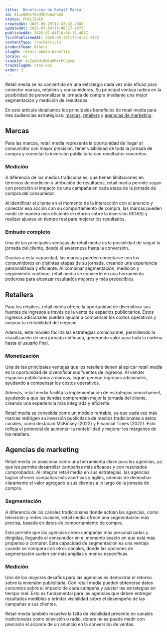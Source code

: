 ```yaml
---
title: 'Beneficios de Retail Media'
id: 4IuoQWGsT6vM3hSwUwhb65
status: PUBLISHED
createdAt: 2025-05-29T17:43:32.260Z
updatedAt: 2025-07-04T16:06:17.407Z
publishedAt: 2025-07-04T16:06:17.407Z
firstPublishedAt: 2025-05-29T17:44:52.743Z
contentType: trackArticle
productTeam: Others
slugEN: retail-media-benefits
locale: es
trackId: 4sZoGHUrBNlaPMrtPCqGvA
trackSlugEN: vtex-ads
order: 3
---
```


Retail media se ha convertido en una estrategia cada vez más eficaz para conectar marcas, retailers y consumidores. Su principal ventaja radica en la posibilidad de personalizar la jornada de compra mediante una mejor segmentación y medición de resultados.

En este artículo detallamos los principales beneficios de retail media para tres audiencias estratégicas: [marcas](#marcas), [retailers](#retailers) y [agencias de marketing](#agencias-de-marketing).

## Marcas

Para las marcas, retail media representa la oportunidad de llegar al consumidor con mayor precisión, tener visibilidad de toda la jornada de compra y conectar la inversión publicitaria con resultados concretos.

### Medición

A diferencia de los medios tradicionales, que tienen limitaciones en términos de medición y atribución de resultados, retail media permite seguir con precisión el impacto de una campaña en cada etapa de la jornada de compra del consumidor.

Al identificar al cliente en el momento de la interacción con el anuncio y conectar esa acción con su comportamiento de compra, las marcas pueden medir de manera más eficiente el retorno sobre la inversión (ROAS) y realizar ajustes en tiempo real para mejorar los resultados.

### Embudo completo

Una de las principales ventajas de retail media es la posibilidad de seguir la jornada del cliente, desde el awareness hasta la conversión.

Gracias a esta capacidad, las marcas pueden conectarse con los consumidores en distintas etapas de su jornada, creando una experiencia personalizada y eficiente. Al combinar segmentación, medición y seguimiento continuo, retail media se convierte en una herramienta poderosa para alcanzar resultados mejores y más predecibles.

## Retailers

Para los retailers, retail media ofrece la oportunidad de diversificar sus fuentes de ingresos a través de la venta de espacios publicitarios. Estos ingresos adicionales pueden ayudar a compensar los costos operativos y mejorar la rentabilidad del negocio.

Además, este modelo facilita las estrategias omnichannel, permitiendo la visualización de una jornada unificada, generando valor para toda la cadena hasta el usuario final.

### Monetización

Una de las principales ventajas que los retailers tienen al aplicar retail media es la oportunidad de diversificar sus fuentes de ingresos. Al vender espacios publicitarios a marcas, logran generar ingresos adicionales, ayudando a compensar los costos operativos.

Además, retail media facilita la implementación de estrategias omnichannel, ayudando a que las tiendas comprendan mejor la jornada del cliente, creando una experiencia más integrada y eficiente.

Retail media se consolida como un modelo rentable, ya que cada vez más marcas redirigen su inversión publicitaria de medios tradicionales a estos canales, como destacan McKinsey (2022) y Financial Times (2022). Esto refleja el potencial de aumentar la rentabilidad y mejorar los márgenes de los retailers.

## Agencias de marketing

Retail media se posiciona como una herramienta clave para las agencias, ya que les permite desarrollar campañas más eficaces y con resultados comprobados. Al integrar retail media en sus estrategias, las agencias logran ofrecer campañas más asertivas y ágiles, además de demostrar claramente el valor agregado a sus clientes a lo largo de la jornada de compra.

### Segmentación

A diferencia de los canales tradicionales donde actúan las agencias, como televisión y redes sociales, retail media ofrece una segmentación más precisa, basada en datos de comportamiento de compra.

Esto permite que las agencias creen campañas más personalizadas y dirigidas, llegando al consumidor en el momento exacto en que está más propenso a comprar. Esta capacidad de segmentación es una ventaja cuando se compara con otros canales, donde las opciones de segmentación suelen ser más amplias y menos específicas.

### Medición

Uno de los mayores desafíos para las agencias es demostrar el retorno sobre la inversión publicitaria. Con retail media pueden obtenerse datos concretos sobre el impacto de cada campaña y ajustar las estrategias en tiempo real. Esto es fundamental para las agencias que deben entregar resultados medibles y brindar visibilidad sobre el desempeño de las campañas a sus clientes.

Retail media también resuelve la falta de visibilidad presente en canales tradicionales como televisión o radio, donde no se puede medir con precisión el alcance de un anuncio en la conversión de ventas.

